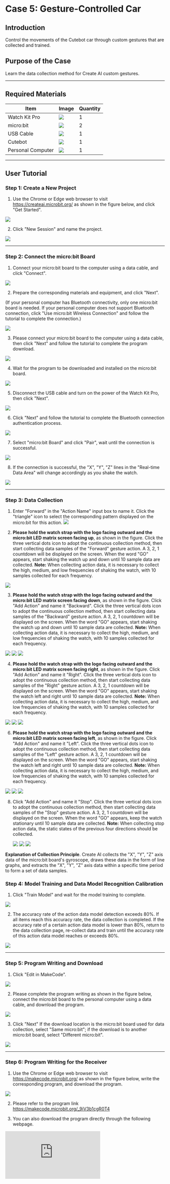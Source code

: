 # Case 5: Gesture-Controlled Car

## Introduction

Control the movements of the Cutebot car through custom gestures that are collected and trained.

## Purpose of the Case

Learn the data collection method for Create AI custom gestures.

___
## Required Materials

| Item              | Image                                                        | Quantity |
|--|--|--|
|Watch Kit Pro|![](https://wiki-media-ef.oss-cn-hongkong.aliyuncs.com/docs/microbit/getting-started/microbit-smart-coding-kit/Create%20AI/microbit-smart-coding-kit-create-ai-00.png)|1|
|micro:bit|![](https://wiki-media-ef.oss-cn-hongkong.aliyuncs.com/docs/microbit/getting-started/microbit-jacdac-smartexploration-kit/images/microbit%20%E6%AD%A3(1).png)|2|
|USB Cable|![](https://wiki-media-ef.oss-cn-hongkong.aliyuncs.com/docs/microbit/getting-started/microbit-jacdac-smartexploration-kit/images/sensor/usb%20cable1.png)|1|
|Cutebot|![](https://wiki-media-ef.oss-cn-hongkong.aliyuncs.com/docs/microbit/getting-started/microbit-smart-coding-kit/Create%20AI/microbit-smart-coding-kit-create-ai-002.png.jpg)|1|
|Personal Computer|![](https://wiki-media-ef.oss-cn-hongkong.aliyuncs.com/docs/microbit/interesting-case/microbit-smart-climate-kit/cases-libraries/images/microbit-smart-climate-kit-case-01-04.png)|1|

___
## User Tutorial

### Step 1: Create a New Project

1. Use the Chrome or Edge web browser to visit https://createai.microbit.org/ as shown in the figure below, and click "Get Started".

![](https://wiki-media-ef.oss-cn-hongkong.aliyuncs.com/docs/microbit/getting-started/microbit-smart-coding-kit/Create%20AI/case03/microbit-smart-coding-kit-create-ai-1.png)

2. Click "New Session" and name the project.

![](https://wiki-media-ef.oss-cn-hongkong.aliyuncs.com/docs/microbit/getting-started/microbit-smart-coding-kit/Create%20AI/case03/microbit-smart-coding-kit-create-ai-2.png)
___
### Step 2: Connect the micro:bit Board

1. Connect your micro:bit board to the computer using a data cable, and click "Connect".

![](https://wiki-media-ef.oss-cn-hongkong.aliyuncs.com/docs/microbit/getting-started/microbit-smart-coding-kit/Create%20AI/case03/microbit-smart-coding-kit-create-ai-3.png)

2. Prepare the corresponding materials and equipment, and click "Next".

(If your personal computer has Bluetooth connectivity, only one micro:bit board is needed. If your personal computer does not support Bluetooth connection, click "Use micro:bit Wireless Connection" and follow the tutorial to complete the connection.)

![](https://wiki-media-ef.oss-cn-hongkong.aliyuncs.com/docs/microbit/getting-started/microbit-smart-coding-kit/Create%20AI/case01/microbit-smart-coding-kit-create-ai-6.png)

3. Please connect your micro:bit board to the computer using a data cable, then click "Next" and follow the tutorial to complete the program download.

![](https://wiki-media-ef.oss-cn-hongkong.aliyuncs.com/docs/microbit/getting-started/microbit-smart-coding-kit/Create%20AI/case01/microbit-smart-coding-kit-create-ai-7.png)

4. Wait for the program to be downloaded and installed on the micro:bit board.

![](https://wiki-media-ef.oss-cn-hongkong.aliyuncs.com/docs/microbit/getting-started/microbit-smart-coding-kit/Create%20AI/case01/microbit-smart-coding-kit-create-ai-8.png)


5. Disconnect the USB cable and turn on the power of the Watch Kit Pro, then click "Next".

![](https://wiki-media-ef.oss-cn-hongkong.aliyuncs.com/docs/microbit/getting-started/microbit-smart-coding-kit/Create%20AI/case01/microbit-smart-coding-kit-create-ai-9.png)

6. Click "Next" and follow the tutorial to complete the Bluetooth connection authentication process.

![](https://wiki-media-ef.oss-cn-hongkong.aliyuncs.com/docs/microbit/getting-started/microbit-smart-coding-kit/Create%20AI/case01/microbit-smart-coding-kit-create-ai-10.png)

7. Select "micro:bit Board" and click "Pair", wait until the connection is successful.

![](https://wiki-media-ef.oss-cn-hongkong.aliyuncs.com/docs/microbit/getting-started/microbit-smart-coding-kit/Create%20AI/case01/microbit-smart-coding-kit-create-ai-11-1.png)


8. If the connection is successful, the "X", "Y", "Z" lines in the "Real-time Data Area" will change accordingly as you shake the watch.

![](https://wiki-media-ef.oss-cn-hongkong.aliyuncs.com/docs/microbit/getting-started/microbit-smart-coding-kit/Create%20AI/case03/microbit-smart-coding-kit-create-ai-13.png)

___
### Step 3: Data Collection

1. Enter "Forward" in the "Action Name" input box to name it. Click the "triangle" icon to select the corresponding pattern displayed on the micro:bit for this action.
  ![](https://wiki-media-ef.oss-cn-hongkong.aliyuncs.com/docs/microbit/getting-started/microbit-smart-coding-kit/Create%20AI/case03/microbit-smart-coding-kit-create-ai-14.png)

2. **Please hold the watch strap with the logo facing outward and the micro:bit LED matrix screen facing up**, as shown in the figure.
  Click the three vertical dots icon to adopt the continuous collection method, then start collecting data samples of the "Forward" gesture action. A 3, 2, 1 countdown will be displayed on the screen. When the word "GO" appears, start shaking the watch up and down until 10 sample data are collected.
  **Note:** When collecting action data, it is necessary to collect the high, medium, and low frequencies of shaking the watch, with 10 samples collected for each frequency.

  ![](https://wiki-media-ef.oss-cn-hongkong.aliyuncs.com/docs/microbit/getting-started/microbit-smart-coding-kit/Create%20AI/case05/microbit-smart-coding-kit-create-ai-1.png)


3. **Please hold the watch strap with the logo facing outward and the micro:bit LED matrix screen facing down**, as shown in the figure.
  Click "Add Action" and name it "Backward". Click the three vertical dots icon to adopt the continuous collection method, then start collecting data samples of the "Backward" gesture action. A 3, 2, 1 countdown will be displayed on the screen. When the word "GO" appears, start shaking the watch up and down until 10 sample data are collected.
  **Note:** When collecting action data, it is necessary to collect the high, medium, and low frequencies of shaking the watch, with 10 samples collected for each frequency.

  ![](https://wiki-media-ef.oss-cn-hongkong.aliyuncs.com/docs/microbit/getting-started/microbit-smart-coding-kit/Create%20AI/case05/microbit-smart-coding-kit-create-ai-6.png)
  ![](https://wiki-media-ef.oss-cn-hongkong.aliyuncs.com/docs/microbit/getting-started/microbit-smart-coding-kit/Create%20AI/case05/microbit-smart-coding-kit-create-ai-3.jpg)
  ![](https://wiki-media-ef.oss-cn-hongkong.aliyuncs.com/docs/microbit/getting-started/microbit-smart-coding-kit/Create%20AI/case05/microbit-smart-coding-kit-create-ai-1.png)


4. **Please hold the watch strap with the logo facing outward and the micro:bit LED matrix screen facing right**, as shown in the figure.
  Click "Add Action" and name it "Right". Click the three vertical dots icon to adopt the continuous collection method, then start collecting data samples of the "Right" gesture action. A 3, 2, 1 countdown will be displayed on the screen. When the word "GO" appears, start shaking the watch left and right until 10 sample data are collected.
  **Note:** When collecting action data, it is necessary to collect the high, medium, and low frequencies of shaking the watch, with 10 samples collected for each frequency.

  ![](https://wiki-media-ef.oss-cn-hongkong.aliyuncs.com/docs/microbit/getting-started/microbit-smart-coding-kit/Create%20AI/case05/microbit-smart-coding-kit-create-ai-7.png)
  ![](https://wiki-media-ef.oss-cn-hongkong.aliyuncs.com/docs/microbit/getting-started/microbit-smart-coding-kit/Create%20AI/case05/microbit-smart-coding-kit-create-ai-4.jpg)
  ![](https://wiki-media-ef.oss-cn-hongkong.aliyuncs.com/docs/microbit/getting-started/microbit-smart-coding-kit/Create%20AI/case05/microbit-smart-coding-kit-create-ai-1.png)


6. **Please hold the watch strap with the logo facing outward and the micro:bit LED matrix screen facing left**, as shown in the figure.
  Click "Add Action" and name it "Left". Click the three vertical dots icon to adopt the continuous collection method, then start collecting data samples of the "Left" gesture action. A 3, 2, 1 countdown will be displayed on the screen. When the word "GO" appears, start shaking the watch left and right until 10 sample data are collected.
  **Note:** When collecting action data, it is necessary to collect the high, medium, and low frequencies of shaking the watch, with 10 samples collected for each frequency.

  ![](https://wiki-media-ef.oss-cn-hongkong.aliyuncs.com/docs/microbit/getting-started/microbit-smart-coding-kit/Create%20AI/case05/microbit-smart-coding-kit-create-ai-8.png)
  ![](https://wiki-media-ef.oss-cn-hongkong.aliyuncs.com/docs/microbit/getting-started/microbit-smart-coding-kit/Create%20AI/case05/microbit-smart-coding-kit-create-ai-5.jpg)
  ![](https://wiki-media-ef.oss-cn-hongkong.aliyuncs.com/docs/microbit/getting-started/microbit-smart-coding-kit/Create%20AI/case05/microbit-smart-coding-kit-create-ai-1.png)


8. Click "Add Action" and name it "Stop". Click the three vertical dots icon to adopt the continuous collection method, then start collecting data samples of the "Stop" gesture action. A 3, 2, 1 countdown will be displayed on the screen. When the word "GO" appears, keep the watch stationary until 10 sample data are collected.
   **Note:** When collecting stop action data, the static states of the previous four directions should be collected.

   ![](https://wiki-media-ef.oss-cn-hongkong.aliyuncs.com/docs/microbit/getting-started/microbit-smart-coding-kit/Create%20AI/case05/microbit-smart-coding-kit-create-ai-9.jpg)
   ![](https://wiki-media-ef.oss-cn-hongkong.aliyuncs.com/docs/microbit/getting-started/microbit-smart-coding-kit/Create%20AI/case05/microbit-smart-coding-kit-create-ai-13.jpg)
   ![](https://wiki-media-ef.oss-cn-hongkong.aliyuncs.com/docs/microbit/getting-started/microbit-smart-coding-kit/Create%20AI/case05/microbit-smart-coding-kit-create-ai-1.png)

**Explanation of Collection Principle**.
Create AI collects the "X", "Y", "Z" axis data of the micro:bit board's gyroscope, draws these data in the form of line graphs, and extracts the "X", "Y", "Z" axis data within a specific time period to form a set of data samples.

### Step 4: Model Training and Data Model Recognition Calibration

1. Click "Train Model" and wait for the model training to complete.

![](https://wiki-media-ef.oss-cn-hongkong.aliyuncs.com/docs/microbit/getting-started/microbit-smart-coding-kit/Create%20AI/case04/microbit-smart-coding-kit-create-ai-15.png)

2. The accuracy rate of the action data model detection exceeds 80%. If all items reach this accuracy rate, the data collection is completed. If the accuracy rate of a certain action data model is lower than 80%, return to the data collection page, re-collect data and train until the accuracy rate of this action data model reaches or exceeds 80%.

![](https://wiki-media-ef.oss-cn-hongkong.aliyuncs.com/docs/microbit/getting-started/microbit-smart-coding-kit/Create%20AI/case05/microbit-smart-coding-kit-create-ai-11.png)
___
### Step 5: Program Writing and Download

1. Click "Edit in MakeCode".

![](https://wiki-media-ef.oss-cn-hongkong.aliyuncs.com/docs/microbit/getting-started/microbit-smart-coding-kit/Create%20AI/case05/microbit-smart-coding-kit-create-ai-12.png)

2. Please complete the program writing as shown in the figure below, connect the micro:bit board to the personal computer using a data cable, and download the program.

![](https://wiki-media-ef.oss-cn-hongkong.aliyuncs.com/docs/microbit/getting-started/microbit-smart-coding-kit/Create%20AI/case05/microbit-smart-coding-kit-create-ai-14.png)

3. Click "Next"
If the download location is the micro:bit board used for data collection, select "Same micro:bit"; if the download is to another micro:bit board, select "Different micro:bit".

![](https://wiki-media-ef.oss-cn-hongkong.aliyuncs.com/docs/microbit/getting-started/microbit-smart-coding-kit/Create%20AI/case01/microbit-smart-coding-kit-create-ai-20-1.png)

---
### Step 6: Program Writing for the Receiver

1. Use the Chrome or Edge web browser to visit https://makecode.microbit.org/ as shown in the figure below, write the corresponding program, and download the program.

![](https://wiki-media-ef.oss-cn-hongkong.aliyuncs.com/docs/microbit/getting-started/microbit-smart-coding-kit/Create%20AI/case05/microbit-smart-coding-kit-create-ai-15.png)

2. Please refer to the program link https://makecode.microbit.org/_9iV3b1cgR0T4

3. You can also download the program directly through the following webpage.
<div
    style={{
        position: 'relative',
        paddingBottom: '60%',
        overflow: 'hidden',
    }}
>
    <iframe
        src="https://makecode.microbit.org/_9iV3b1cgR0T4"
        frameborder="0"
        sandbox="allow-popups allow-forms allow-scripts allow-same-origin"
        style={{
            position: 'absolute',
            width: '100%',
            height: '100%',
        }}
    />
</div>

---
## Result

When the front of the watch is facing up and you shake the watch up and down, the car moves forward; when the front of the watch is facing down and you shake the watch up and down, the car moves backward; when the front of the watch is facing right and you shake the watch left and right, the car turns right; when the front of the watch is facing left and you shake the watch left and right, the car turns left; when the watch is stationary, the car stops.

## Common Problems
